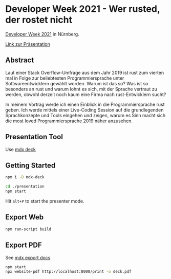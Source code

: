 # Developer Week 2021 - Wer rusted, der rostet nicht

[Developer Week 2021](https://www.developer-week.de/) in Nürnberg.

[Link zur Präsentation](http://wer-rusted-der-rostet-nicht.surge.sh)

## Abstract

Laut einer Stack Overflow-Umfrage aus dem Jahr 2019 ist rust zum vierten mal in Folge zur beliebtesten Programmiersprache unter Softwareentwicklern gewählt worden. Warum ist das so? Was ist so besonders an rust und warum lohnt es sich, mit der Sprache vertraut zu werden, obwohl derzeit noch kaum eine Firma nach rust-Entwicklern sucht?

In meinem Vortrag werde ich einen Einblick in die Programmiersprache rust geben. Ich werde mittels einer Live-Coding Session auf die grundlegenden Sprachkonzepte und Tools eingehen und zeigen, warum es Sinn macht sich die most loved Programmiersprache 2019 näher anzusehen.

## Presentation Tool

Use [mdx deck](https://github.com/jxnblk/mdx-deck)

## Getting Started

``` sh
npm i -D mdx-deck
```

``` sh
cd ./presentation
npm start
```

Hit `alt+P` to start the presenter mode.

## Export Web

``` sh
npm run-script build
```

## Export PDF

See [mdx export docs](https://github.com/jxnblk/mdx-deck/blob/master/docs/exporting.md)

``` sh
npm start
npx website-pdf http://localhost:8000/print -o deck.pdf
```
